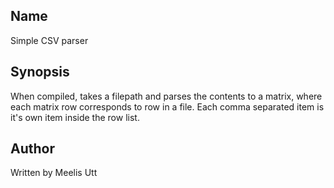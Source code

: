<!-- README: When compiled, takes a filepath and parses the contents to a matrix, where each matrix row corresponds to row in a file. Each comma separated item is it's own item inside the row list.-->

## Name

Simple CSV parser

## Synopsis

When compiled, takes a filepath and parses the contents to a matrix, where each matrix row corresponds to row in a file. Each comma separated item is it's own item inside the row list.

## Author

Written by
Meelis Utt
